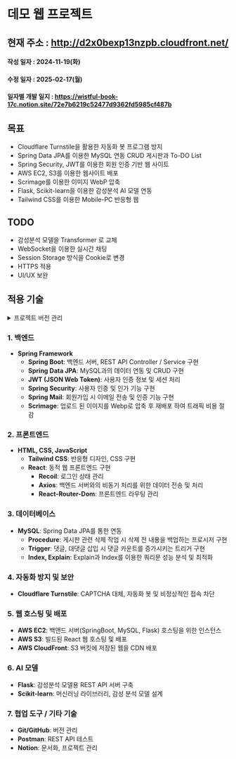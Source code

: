 # 데모 웹 프로젝트
## 현재 주소 : http://d2x0bexp13nzpb.cloudfront.net/
#### 작성 일자 : 2024-11-19(화)
#### 수정 일자 : 2025-02-17(월)
#### 일자별 개발 일지 : https://wistful-book-17c.notion.site/72e7b6219c52477d9362fd5985cf487b

## 목표
- Cloudflare Turnstile을 활용한 자동화 봇 프로그램 방지
- Spring Data JPA를 이용한 MySQL 연동 CRUD 게시판과 To-DO List
- Spring Security, JWT를 이용한 회원 인증 기반 웹 사이트
- AWS EC2, S3를 이용한 웹사이트 배포
- Scrimage를 이용한 이미지 WebP 압축
- Flask, Scikit-learn을 이용한 감성분석 AI 모델 연동
- Tailwind CSS를 이용한 Mobile-PC 반응형 웹

## TODO
- 감성분석 모델을 Transformer 로 교체
- WebSocket을 이용한 실시간 채팅
- Session Storage 방식을 Cookie로 변경
- HTTPS 적용
- UI/UX 보완

## 적용 기술
<details>
 <summary>프로젝트 버전 관리</summary>
  
<details>
    <summary>백엔드</summary>
  
  - **JDK**: 17.0.11
  - **Spring Boot**: 3.3.4
  - **Scrimage**: 4.3.0
  - **Java JWT**: 4.4.0
  - **MySQL**: 8.0.39
</details>

<details>
    <summary>프론트엔드</summary>
 
  - **Node.js**: 20.18.0
  - **React**: 18.2.0
  - **Tailwind CSS**: 3.4.14
  - **Axios**: 1.7.7
  - **Recoil**: 0.7.7
  - **React Router Dom**: 6.27.0
</details>

</details>

### 1. 백엔드
- **Spring Framework**
  - **Spring Boot**: 백엔드 서버, REST API Controller / Service 구현
  - **Spring Data JPA**: MySQL과의 데이터 연동 및 CRUD 구현
  - **JWT (JSON Web Token)**: 사용자 인증 정보 및 세션 처리
  - **Spring Security**: 사용자 인증 및 인가 기능 구현
  - **Spring Mail**: 회원가입 시 이메일 전송 및 인증 기능 구현
  - **Scrimage**: 업로드 된 이미지를 Webp로 압축 후 재배포 하여 트래픽 비용 절감

### 2. 프론트엔드
- **HTML, CSS, JavaScript**
  - **Tailwind CSS**: 반응형 디자인, CSS 구현
  - **React**: 동적 웹 프론트엔드 구현
    - **Recoil**: 로그인 상태 관리
    - **Axios**: 백엔드 서버와의 비동기 처리를 위한 데이터 전송 및 처리
    - **React-Router-Dom**: 프론트엔드 라우팅 관리

### 3. 데이터베이스
- **MySQL**: Spring Data JPA를 통한 연동
  - **Procedure**: 게시판 관련 삭제 작업 시 삭제 전 내용을 백업하는 프로시저 구현
  - **Trigger**: 댓글, 대댓글 삽입 시 댓글 카운트를 증가시키는 트리거 구현
  - **Index, Explain**: Explain과 Index를 이용한 쿼리문 성능 분석 및 최적화

### 4. 자동화 방지 및 보안
- **Cloudflare Turnstile**: CAPTCHA 대체, 자동화 봇 및 비정상적인 접속 차단

### 5. 웹 호스팅 및 배포
- **AWS EC2**: 백앤드 서버(SpringBoot, MySQL, Flask) 호스팅을 위한 인스턴스
- **AWS S3**: 빌드된 React 웹 호스팅 및 배포
- **AWS CloudFront**: S3 버킷에 저장된 웹을 CDN 배포

### 6. AI 모델
- **Flask**: 감성분석 모델용 REST API 서버 구축
- **Scikit-learn**: 머신러닝 라이브러리, 감성 분석 모델 설계

### 7. 협업 도구 / 기타 기술
- **Git/GitHub**: 버전 관리
- **Postman**: REST API 테스트
- **Notion**: 문서화, 프로젝트 관리
